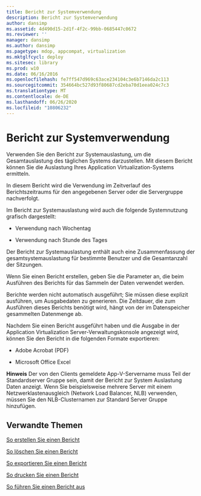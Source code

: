 ```yaml
---
title: Bericht zur Systemverwendung
description: Bericht zur Systemverwendung
author: dansimp
ms.assetid: 4d490d15-2d1f-4f2c-99bb-0685447c0672
ms.reviewer: ''
manager: dansimp
ms.author: dansimp
ms.pagetype: mdop, appcompat, virtualization
ms.mktglfcycl: deploy
ms.sitesec: library
ms.prod: w10
ms.date: 06/16/2016
ms.openlocfilehash: fe7ff547d969c63ace234104c3e6b7146da2c113
ms.sourcegitcommit: 354664bc527d93f80687cd2eba70d1eea024c7c3
ms.translationtype: MT
ms.contentlocale: de-DE
ms.lasthandoff: 06/26/2020
ms.locfileid: "10806232"
---
```

# Bericht zur Systemverwendung


Verwenden Sie den Bericht zur Systemauslastung, um die Gesamtauslastung des täglichen Systems darzustellen. Mit diesem Bericht können Sie die Auslastung Ihres Application Virtualization-Systems ermitteln.

In diesem Bericht wird die Verwendung im Zeitverlauf des Berichtszeitraums für den angegebenen Server oder die Servergruppe nachverfolgt.

Im Bericht zur Systemauslastung wird auch die folgende Systemnutzung grafisch dargestellt:

-   Verwendung nach Wochentag

-   Verwendung nach Stunde des Tages

Der Bericht zur Systemauslastung enthält auch eine Zusammenfassung der gesamtsystemauslastung für bestimmte Benutzer und die Gesamtanzahl der Sitzungen.

Wenn Sie einen Bericht erstellen, geben Sie die Parameter an, die beim Ausführen des Berichts für das Sammeln der Daten verwendet werden.

Berichte werden nicht automatisch ausgeführt; Sie müssen diese explizit ausführen, um Ausgabedaten zu generieren. Die Zeitdauer, die zum Ausführen dieses Berichts benötigt wird, hängt von der im Datenspeicher gesammelten Datenmenge ab.

Nachdem Sie einen Bericht ausgeführt haben und die Ausgabe in der Application Virtualization Server-Verwaltungskonsole angezeigt wird, können Sie den Bericht in die folgenden Formate exportieren:

-   Adobe Acrobat (PDF)

-   Microsoft Office Excel

**Hinweis**  Der von den Clients gemeldete App-V-Servername muss Teil der Standardserver Gruppe sein, damit der Bericht zur System Auslastung Daten anzeigt. Wenn Sie beispielsweise mehrere Server mit einem Netzwerklastenausgleich (Network Load Balancer, NLB) verwenden, müssen Sie den NLB-Clusternamen zur Standard Server Gruppe hinzufügen.

 

## Verwandte Themen


[So erstellen Sie einen Bericht](how-to-create-a-reportserver.md)

[So löschen Sie einen Bericht](how-to-delete-a-reportserver.md)

[So exportieren Sie einen Bericht](how-to-export-a-reportserver.md)

[So drucken Sie einen Bericht](how-to-print-a-reportserver.md)

[So führen Sie einen Bericht aus](how-to-run-a-reportserver.md)

 

 





